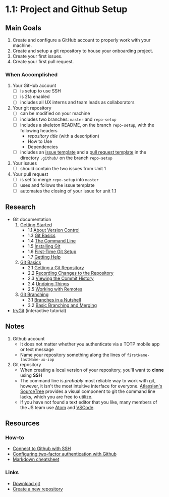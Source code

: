# 1.1: Project and Github Setup
## Main Goals
1. Create and configure a GitHub account to properly work with your machine.
2. Create and setup a git repository to house your onboarding project.
3. Create your first issues.
4. Create your first pull request.
### When Accomplished
1. Your GitHub account
    - [ ] is setup to use SSH
    - [ ] is 2fa enabled
    - [ ] includes all UX interns and team leads as collaborators
2. Your git repository
    - [ ] can be modified on your machine
    - [ ] includes two branches: `master` and `repo-setup`
    - [ ] includes a skeleton README, on the branch `repo-setup`, with the following headers
      - _repository title_ (with a description)
      - How to Use
      - Dependencies
    - [ ] includes an [issue template](https://github.com/Banno/ux-intern-onboarding/blob/master/resources/templates/ISSUE_TEMPLATE.md) and a [pull request template](https://github.com/Banno/ux-intern-onboarding/blob/master/resources/templates/PULL_REQUEST_TEMPLATE.md) in the directory `.github/` on the branch `repo-setup`
3. Your issues
    - [ ] should contain the two issues from Unit 1
4. Your pull request
    - [ ] is set to merge `repo-setup` into `master`
    - [ ] uses and follows the issue template
    - [ ] automates the closing of your issue for unit 1.1
## Research
- Git documentation
    1. [Getting Started](https://git-scm.com/book/en/v2/Getting-Started-About-Version-Control)
	    - 1.1 [About Version Control](https://git-scm.com/book/en/v2/Getting-Started-About-Version-Control)
	    - 1.3 [Git Basics](https://git-scm.com/book/en/v2/Getting-Started-Git-Basics)
	    - 1.4 [The Command Line](https://git-scm.com/book/en/v2/Getting-Started-The-Command-Line)
	    - 1.5 [Installing Git](https://git-scm.com/book/en/v2/Getting-Started-Installing-Git)
	    - 1.6 [First-Time Git Setup](https://git-scm.com/book/en/v2/Getting-Started-First-Time-Git-Setup)
	    - 1.7 [Getting Help](https://git-scm.com/book/en/v2/Getting-Started-Getting-Help)
     2. [Git Basics](https://git-scm.com/book/en/v2/Git-Basics-Getting-a-Git-Repository)
	    - 2.1 [Getting a Git Repository](https://git-scm.com/book/en/v2/Git-Basics-Getting-a-Git-Repository)
	    - 2.2 [Recording Changes to the Repository](https://git-scm.com/book/en/v2/Git-Basics-Recording-Changes-to-the-Repository)
	    - 2.3 [Viewing the Commit History](https://git-scm.com/book/en/v2/Git-Basics-Viewing-the-Commit-History)
	    - 2.4 [Undoing Things](https://git-scm.com/book/en/v2/Git-Basics-Undoing-Things)
	    - 2.5 [Working with Remotes](https://git-scm.com/book/en/v2/Git-Basics-Working-with-Remotes)
  3. [Git Branching](https://git-scm.com/book/en/v2/Git-Branching-Branches-in-a-Nutshell)
	    - 3.1 [Branches in a Nutshell](https://git-scm.com/book/en/v2/Git-Branching-Branches-in-a-Nutshell)
	    - 3.2 [Basic Branching and Merging](https://git-scm.com/book/en/v2/Git-Branching-Basic-Branching-and-Merging)
- [tryGit](https://try.github.io/levels/1/challenges/1) (interactive tutorial)
## Notes
1. Github account
    - It does not matter whether you authenticate via a TOTP mobile app or text message
    - Name your repository something along the lines of `firstName-lastName-ux-iop`
2. Git repository
    - When creating a local version of your repository, you'll want to **clone** using **SSH**
    - The command line is _probably_ most reliable way to work with git, however, it isn't the most intuitive interface for everyone. [Atlassian's SourceTree](https://www.sourcetreeapp.com/) provides a visual component to git the command line lacks, which you are free to utilize.
    - If you have not found a text editor that you like, many members of the JS team use [Atom](https://atom.io/) and [VSCode](https://code.visualstudio.com/).
## Resources
### How-to
  - [Connect to Github with SSH](https://help.github.com/articles/connecting-to-github-with-ssh/)
  - [Configuring two-factor authentication with Github](https://help.github.com/articles/configuring-two-factor-authentication/)
  - [Markdown cheatsheet](https://github.com/adam-p/markdown-here/wiki/Markdown-Cheatsheet)
### Links
  - [Download git](https://git-scm.com/downloads)
  - [Create a new repository](https://github.com/new)
